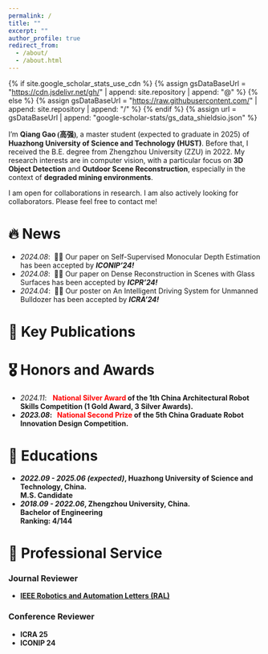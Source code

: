```yaml
---
permalink: /
title: ""
excerpt: ""
author_profile: true
redirect_from: 
  - /about/
  - /about.html
---
```


{% if site.google_scholar_stats_use_cdn %}
{% assign gsDataBaseUrl = "https://cdn.jsdelivr.net/gh/" | append: site.repository | append: "@" %}
{% else %}
{% assign gsDataBaseUrl = "https://raw.githubusercontent.com/" | append: site.repository | append: "/" %}
{% endif %}
{% assign url = gsDataBaseUrl | append: "google-scholar-stats/gs_data_shieldsio.json" %}

<span class='anchor' id='about-me'></span>


I’m **Qiang Gao <font face="楷体" >(高强)</font>**, a master student (expected to graduate in 2025) of **Huazhong University of Science and Technology (HUST)**. Before that, I received the B.E. degree from Zhengzhou University (ZZU) in 2022. My research interests are in computer vision, with a particular focus on **3D Object Detection** and **Outdoor Scene Reconstruction**, especially in the context of **degraded mining environments**.

I am open for collaborations in research. I am also actively looking for collaborators. Please feel free to contact me!

# 🔥 News
- *2024.08*: &nbsp;🎉🎉 Our paper on Self-Supervised Monocular Depth Estimation has been accepted by ***ICONIP’24!***
- *2024.08*: &nbsp;🎉🎉 Our paper on Dense Reconstruction in Scenes with Glass Surfaces has been accepted by ***ICPR’24!***
- *2024.04*: &nbsp;🎉🎉 Our poster on An Intelligent Driving System for Unmanned Bulldozer has been accepted by ***ICRA’24!***

# 📝 Key Publications 



# 🎖 Honors and Awards
- *2024.11*: &nbsp; <strong><font color=red>National Silver Award</font> of the 1th China Architectural Robot Skills Competition (1 Gold Award, 3 Silver Awards).
- *2023.08*: &nbsp; <strong><font color=red>National Second Prize</font> of the 5th China Graduate Robot Innovation Design Competition. 

# 📖 Educations
- ***2022.09 - 2025.06 (expected)***,
Huazhong University of Science and Technology, China.  
M.S. Candidate
- ***2018.09 - 2022.06***,
Zhengzhou University, China.  
Bachelor of Engineering  
Ranking: 4/144

# 💬 Professional Service
### Journal Reviewer
- [IEEE Robotics and Automation Letters (RAL)](https://www.ieee-ras.org/publications/ra-l)

### Conference Reviewer
- ICRA 25
- ICONIP 24
 
